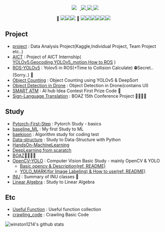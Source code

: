 <p align='center'>
    <a href="https://github.com/winston1214/winston1214/blob/master/CV/Resume%20YOUNGMIN%20KIM.pdf">
        <img 
             src="https://img.shields.io/badge/CV-black?&logo=Sketch#F7B500&logoColor=white&link=https://github.com/winston1214/winston1214/blob/master/CV/Resume%20YOUNGMIN%20KIM.pdf"
                                   style="height : auto; margin-left : 10px; margin-right : 10px;"/>
    </a>
    <a href='https://github.com/winston1214/My_paper'>
        <img src='https://img.shields.io/badge/My Paper-yellow?&logo=Paddy-Power#004833&link=https://github.com/winston1214/My_paper'/>
    </a>
    <a href='https://bigdata-analyst.tistory.com/'>
        <img
             src='http://img.shields.io/badge/-Tech%20blog-black?&logo=T-Mobile#E20074&link=https://bigdata-analyst.tistory.com/'/>
    </a>
    <a href='mailto:winston121497@gmail.com'>
        <img src='https://img.shields.io/badge/Gmail-d14836?&logo=Gmail&logoColor=white&link=mailto:winston121497@gmail.com'/>
    </a>

</p>
<p align='center'>
🥇  <img src="https://img.shields.io/badge/Python-3776AB?style={style}&logo=Python&logoColor=white"/><img src="https://img.shields.io/badge/PyTorch-EE4C2C?style={style}&logo=PyTorch&logoColor=white"/></a><img src="https://img.shields.io/badge/Ubuntu-E95420?style={style}&logo=Ubuntu&logoColor=white"/>      🥈  <img src="https://img.shields.io/badge/R-276DC3?style={style}&logo=R&logoColor=white"/><img src="https://img.shields.io/badge/ROS-22314E?style={style}&logo=ROS&logoColor=white"/></a><img src="https://img.shields.io/badge/PostgreSQL-336791?style={style}&logo=PostgreSQL&logoColor=white"/></a></a><img src="https://img.shields.io/badge/Qgis-589632?&logo=Qgis&logoColor=white"/></a><img src="https://img.shields.io/badge/Jetson Nano-76B900?&logo=NVIDIA&logoColor=white"/></a><img src="https://img.shields.io/badge/Jetson Xavier-76B900?&logo=NVIDIA&logoColor=white"/></a></p>



## Project
- <a href='https://github.com/winston1214/project'>project</a> : Data Analysis Project(Kaggle,Individual Project, Team Project etc..)
- <a href='https://github.com/winston1214/AICT'>AICT</a> : Project of AICT Internship( <a href='https://github.com/winston1214/AICT/tree/master/yolov5'>YOLOv5</a>,<a href='https://github.com/winston1214/AICT/tree/master/Tram/geocoding'>Geocoding</a>,<a href='https://github.com/winston1214/AICT/tree/master/yolov5_motion'>YOLOv5_motion</a>,<a href='https://github.com/winston1214/AICT/tree/master/ROS'>How to ROS</a> )
- <a href='https://github.com/winston1214/ROS-YOLOv5'>ROS-YOLOv5</a> : Yolov5 in ROS(+Time to Collision Calculate) ⛔Secret..(Sorry..) 🥇 
- <a href='https://github.com/winston1214/Car_Counting'>Object Counting</a> : Object Counting using YOLOv5 & DeepSort
- <a href='https://github.com/winston1214/Object_Detection_Drone'>Object Detection in Drone</a> : Object Detection in Drone(contains UI)
- <a href='https://github.com/winston1214/Smart_ATM'>SMART ATM</a> : AI hub Idea Contest First Prize Code 🥇
- <a href='https://github.com/winston1214/Sign-Langugage-project'>Sign-Language Translation</a> : BOAZ 15th Conference Project 👨‍👨‍👧‍👧

## Study
- <a href='https://github.com/winston1214/Pytorch-First-Step'>Pytorch-First-Step</a> : Pytorch Study - basics
- <a href='https://github.com/winston1214/baseline_ML'>baseline_ML</a> : My first Study to ML
- <a href='https://github.com/winston1214/baekjoon'>baekjoon</a> : Algorithm study for coding test
- <a href='https://github.com/winston1214/Data-structure'>Data-structure</a> : Study to Data-Structure with Python
- <a href='https://github.com/winston1214/HandsOn-ML'>HandsOn-MachineLearning</a>
- <a href='https://github.com/winston1214/DeepLearning-from-scratch'>DeepLearning from scaratch</a>
- <a href='https://github.com/winston1214/BOAZ'>BOAZ</a>👨‍👨‍👧‍👧
- <a href='https://github.com/winston1214/OpenCV-YOLO'>OpenCV-YOLO</a> : Computer Vision Basic Study - mainly OpenCV & YOLO
  - <a href='https://github.com/winston1214/OpenCV-YOLO/tree/master/prac_opencv'>Basic opencv & Description(ref. README)</a>
  - <a href='https://github.com/winston1214/OpenCV-YOLO/tree/master/Yolo_mark'>YOLO_MARK(for Image Labeling) & How to use(ref. README)</a>
- <a href='https://github.com/winston1214/INU'>INU</a> : Summary of INU classes 🏫
- <a href='https://github.com/winston1214/Linear_Algebra'>Linear Algebra</a> : Study to Linear Algebra
## Etc
- <a href='https://github.com/winston1214/Useful-Function'>Useful Function</a> : Useful function collection
- <a href='https://github.com/winston1214/crawling_code'>crawling_code</a> : Crawling Basic Code

![winston1214's github stats](https://github-readme-stats.vercel.app/api?username=winston1214&show_icons=true&theme=yeblu&include_all_commits=True&count_private=true&show_icons=true)

